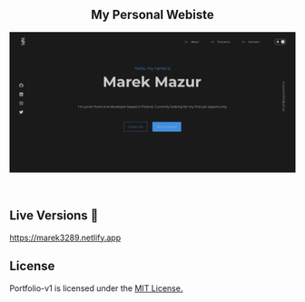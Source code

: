 <h2 align="center">My Personal Webiste</h2>

<p align="center">
  <img src="src/assets/images/page.png" alt="portfolio" />
</p>

<br>

## Live Versions 📍

<div>
  <a href="https://marek3289.netlify.app">https://marek3289.netlify.app</a>
</div>

## License

Portfolio-v1 is licensed under the <a href='https://opensource.org/licenses/mit-license.php'>MIT License.</a>
